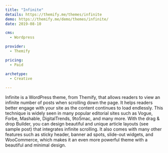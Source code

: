 ```yaml
---
title: "Infinite"
details: https://themify.me/themes/infinite
demo: https://themify.me/demo/themes/infinite/
date: 2019-08-10

cms: 
  - Wordpress

provider: 
  - Themify

pricing:
  - Paid

archetype:
  - Creative
  
---
```


Infinite is a WordPress theme, from Themify, that allows readers to view an infinite number of posts when scrolling down the page. It helps readers better engage with your site as the content continues to load endlessly. This technique is widely seen in many popular editorial sites such as Vogue, Forbe, Mashable, DigitalTrends, 9to5mac, and many more. With the drag & drop Builder, you can design beautiful and unique article layouts (see sample post) that integrates infinite scrolling. It also comes with many other features such as sticky header, banner ad spots, slide-out widgets, and WooCommerce, which makes it an even more powerful theme with a beautiful and minimal design.